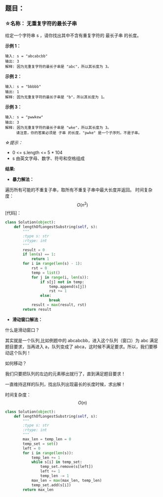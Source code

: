 ## 题目：
### ☆名称： 无重复字符的最长子串
给定一个字符串 s ，请你找出其中不含有重复字符的 最长子串 的长度。

**示例 1：**

```
输入: s = "abcabcbb"
输出: 3 
解释: 因为无重复字符的最长子串是 "abc"，所以其长度为 3。
```
**示例 2：**
```
输入: s = "bbbbb"
输出: 1
解释: 因为无重复字符的最长子串是 "b"，所以其长度为 1。
```
**示例 3：**
```
输入: s = "pwwkew"
输出: 3
解释: 因为无重复字符的最长子串是 "wke"，所以其长度为 3。
     请注意，你的答案必须是 子串 的长度，"pwke" 是一个子序列，不是子串。
```

*☆提示：*
- 0 <= s.length <= 5 * 104
- s 由英文字母、数字、符号和空格组成

**结果:**
- **暴力解法：**

遍历所有可能的不重复子串，取所有不重复子串中最大长度并返回。
时间复杂度：$$O(n^2)$$
[代码]：
```python
class Solution(object):
    def lengthOfLongestSubstring(self, s):
        """
        :type s: str
        :rtype: int
        """
        result = 0
        if len(s) == 1:
            return 1
        for i in range(len(s) - 1):
            rst = 0
            temp = list()
            for j in range(i, len(s)):
                if s[j] not in temp:
                    temp.append(s[j])
                    rst += 1
                else:
                    break 
            result = max(result, rst)
        return result 
```

- **滑动窗口解法：**

什么是滑动窗口？

其实就是一个队列,比如例题中的 abcabcbb，进入这个队列（窗口）为 abc 满足题目要求，当再进入 a，队列变成了 abca，这时候不满足要求。所以，我们要移动这个队列！

如何移动？

我们只要把队列的左边的元素移出就行了，直到满足题目要求！

一直维持这样的队列，找出队列出现最长的长度时候，求出解！

时间复杂度：$$O(n)$$
```python
class Solution(object):
    def lengthOfLongestSubstring(self, s):
        """
        :type s: str
        :rtype: int
        """
        max_len = temp_len = 0
        temp_set = set()
        left = 0
        for i in range(len(s)):
            temp_len += 1
            while s[i] in temp_set:
                temp_set.remove(s[left])
                left += 1
                temp_len -= 1
            max_len = max(max_len, temp_len)
            temp_set.add(s[i])
        return max_len
```